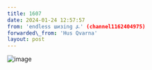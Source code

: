 ```yaml
---
title: 1607
date: 2024-01-24 12:57:57
from: 'endless шизing ⍼' (channel1162404975)
forwarded\_from: 'Hus Qvarna'
layout: post
---
```


![image](photos/photo_240@24-01-2024_12-57-57.jpg)


